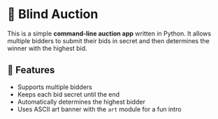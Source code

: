 # 🔐 Blind Auction

This is a simple **command-line auction app** written in Python. It allows multiple bidders to submit their bids in secret and then determines the winner with the highest bid.

## 🧰 Features

- Supports multiple bidders
- Keeps each bid secret until the end
- Automatically determines the highest bidder
- Uses ASCII art banner with the `art` module for a fun intro
